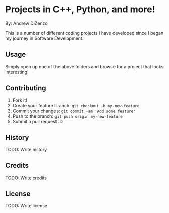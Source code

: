 # Projects in C++, Python, and more!

By: Andrew DiZenzo

This is a number of different coding projects I have developed since I began my journey in Software Development.


## Usage

Simply open up one of the above folders and browse for a project that looks interesting!

## Contributing

1. Fork it!
2. Create your feature branch: `git checkout -b my-new-feature`
3. Commit your changes: `git commit -am 'Add some feature'`
4. Push to the branch: `git push origin my-new-feature`
5. Submit a pull request :D

## History

TODO: Write history

## Credits

TODO: Write credits

## License

TODO: Write license
